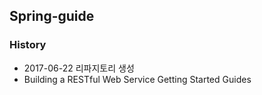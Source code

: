 ## Spring-guide

### History

* 2017-06-22 리파지토리 생성
* Building a RESTful Web Service Getting Started Guides

